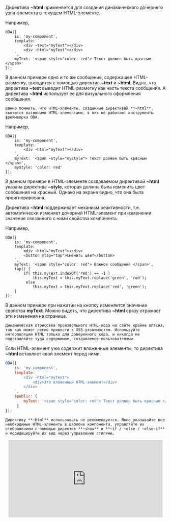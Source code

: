 ﻿Директива **~html** применяется для создания динамического дочернего узла-элемента в текущем HTML-элементе.

Например,

```javascript_run_edit_[my-component.js]
ODA({
    is: 'my-component',
    template: `
        <div ~text="myText"></div>
        <div ~html="myText"></div>
    `,
    myText: '<span style="color: red"> Текст должен быть красным </span>'
});
```

В данном примере одно и то же сообщение, содержащее HTML-разметку, выводится с помощью директив **~text** и **~html**. Видно, что директива **~text** выводит HTML-разметку как часть текста сообщения. А директива **~html** использует ее для визуального оформления сообщения.

```warning_md
Важно помнить, что HTML-элементы, созданные директивой **~html**, являются нативными HTML-элементами, в них не работают инструменты фреймворка ODA.
```

Например,

```javascript_run_edit_error_[my-component.js]
ODA({
    is: 'my-component',
    template: `
        <div ~html="myText"></div>
    `,
    myText: '<span ~style="myStyle"> Текст должен быть красным </span>',
    myStyle: 'color: red'
});
```

В данном примере в HTML-элементе создаваемом директивой **~html** указана директива **~style**, которая должна была изменить цвет сообщения на красный. Однако на экране видно, что она была проигнорирована.

Директива **~html** поддерживает механизм реактивности, т.е. автоматически изменяет дочерний HTML-элемент при изменении значения связанного с ними свойства компонента.

Например,

```javascript_run_edit_[my-component.js]
ODA({
    is: 'my-component',
    template: `
        <div ~html="myText"></div>
        <button @tap="tap">Сменить цвет</button>
    `,
    myText: '<span style="color: red"> Важное сообщение </span>',
    tap() {
        if( this.myText.indexOf('red') == -1 )
            this.myText = this.myText.replace('green', 'red');
         else
            this.myText = this.myText.replace('red', 'green');
    }
});
```

В данном примере при нажатии на кнопку изменяется значение свойства **myText**. Можно видеть, что директива **~html** сразу отражает эти изменения на странице.

```warning_md
Динамическая отрисовка произвольного HTML-кода на сайте крайне опасна, так как может легко привести к XSS-уязвимостям. Используйте интерполяцию HTML только для доверенного кода, и никогда не подставляйте туда содержимое, создаваемое пользователями.
```

Если HTML-элемент уже содержит вложенные элементы, то директива **~html** вставляет свой элемент перед ними.

```javascript _run_edit_[my-component.js]
ODA({
    is: 'my-component',
    template: `
        <div ~html="myText">
            <div>Это вложенный HTML-элемент</div>
        </div>
    `,
    $public: {
        myText: '<span style="color: red"> Текст должен быть красным </span>'
     }
});
```

```warning_md
Директиву **~html** использовать не рекомендуется. Явно указывайте все необходимые HTML-элементы в шаблоне компонента, управляйте их отображением с помощью директив **~show** и **~if / ~else / ~else-if** и модифицируйте их вид через управление стилями.
```

<div style="position:relative;padding-bottom:48%; margin:10px">
    <iframe src="https://www.youtube.com/embed/vZwCdAMvuqw?start=0" frameborder="0" allow="accelerometer; autoplay; encrypted-media; gyroscope; picture-in-picture" allowfullscreen
    	style="position:absolute;width:100%;height:100%;"></iframe>
</div>

